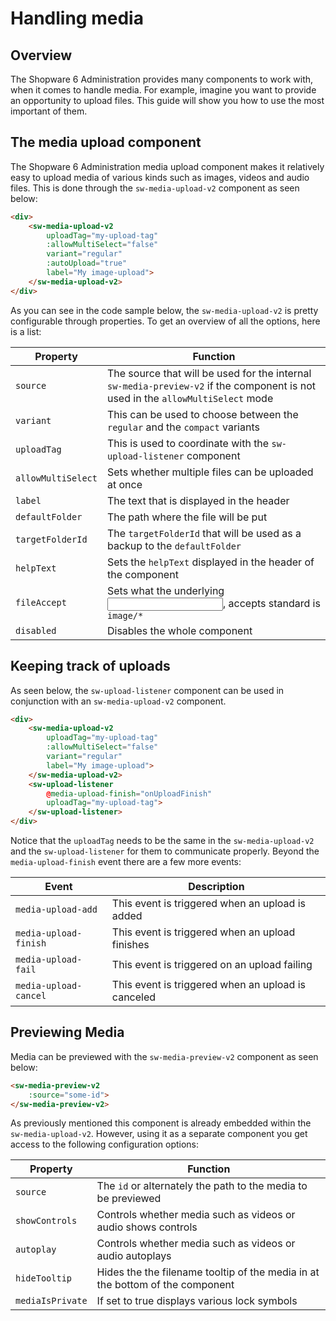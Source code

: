 # Handling media

## Overview

The Shopware 6 Administration provides many components to work with, when it comes to handle media. For example, imagine you want to provide an opportunity to upload files.
This guide will show you how to use the most important of them.

## The media upload component

The Shopware 6 Administration media upload component makes it relatively easy to upload media of various kinds such as images, videos and audio files.
This is done through the `sw-media-upload-v2` component as seen below:

```html
<div>
    <sw-media-upload-v2
        uploadTag="my-upload-tag"
        :allowMultiSelect="false"
        variant="regular"
        :autoUpload="true"
        label="My image-upload">
    </sw-media-upload-v2>
</div>
```

As you can see in the code sample below, the `sw-media-upload-v2` is pretty configurable through properties.
To get an overview of all the options, here is a list:   

| Property           | Function                                                                                                                        |
|--------------------|---------------------------------------------------------------------------------------------------------------------------------|
| `source`           | The source that will be used for the internal `sw-media-preview-v2` if the component is not used in the `allowMultiSelect` mode |
| `variant`          | This can be used to choose between the `regular` and the `compact` variants                                                     |
| `uploadTag`        | This is used to coordinate with the `sw-upload-listener` component                                                              |
| `allowMultiSelect` | Sets whether multiple files can be uploaded at once                                                                             |
| `label`            | The text that is displayed in the header                                                                                        |
| `defaultFolder`    | The path where the file will be put                                                                                             |
| `targetFolderId`   | The `targetFolderId` that will be used as a backup to the `defaultFolder`                                                       |
| `helpText`         | Sets the `helpText` displayed in the header of the component                                                                    |
| `fileAccept`       | Sets what the underlying <input>, accepts standard is `image/*`                                                                 |
| `disabled`         | Disables the whole component                                                                                                    |

## Keeping track of uploads

As seen below, the `sw-upload-listener` component can be used in conjunction with an `sw-media-upload-v2` component.

```html
<div>
    <sw-media-upload-v2
        uploadTag="my-upload-tag"
        :allowMultiSelect="false"
        variant="regular"
        label="My image-upload">
    </sw-media-upload-v2>
    <sw-upload-listener
        @media-upload-finish="onUploadFinish" 
        uploadTag="my-upload-tag">
    </sw-upload-listener>
</div>
```

Notice that the `uploadTag` needs to be the same in the `sw-media-upload-v2` and the `sw-upload-listener` for them to communicate properly.
Beyond the `media-upload-finish` event there are a few more events:

| Event                 | Description                                        |
|-----------------------|----------------------------------------------------|
| `media-upload-add`    | This event is triggered when an upload is added    |
| `media-upload-finish` | This event is triggered when an upload finishes    |
| `media-upload-fail`   | This event is triggered on an upload failing       |
| `media-upload-cancel` | This event is triggered when an upload is canceled |


## Previewing Media

Media can be previewed with the `sw-media-preview-v2` component as seen below:

```html
<sw-media-preview-v2
    :source="some-id">
</sw-media-preview-v2>
```

As previously mentioned this component is already embedded within the `sw-media-upload-v2`.
However, using it as a separate component you get access to the following configuration options:

| Property         | Function                                                                            |
|------------------|-------------------------------------------------------------------------------------|
| `source`         | The `id` or alternately the path to the media to be previewed                       |
| `showControls`   | Controls whether media such as videos or audio shows controls                       |
| `autoplay`       | Controls whether media such as videos or audio autoplays                            |
| `hideTooltip`    | Hides the the filename tooltip of the media in at the bottom of the component       |
| `mediaIsPrivate` | If set to true displays various lock symbols                                        |
